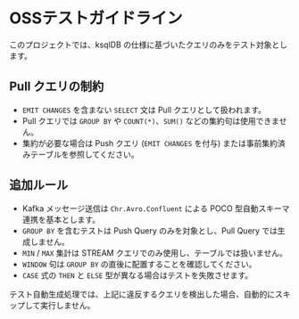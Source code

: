 # OSSテストガイドライン

このプロジェクトでは、ksqlDB の仕様に基づいたクエリのみをテスト対象とします。

## Pull クエリの制約

- `EMIT CHANGES` を含まない `SELECT` 文は Pull クエリとして扱われます。
- Pull クエリでは `GROUP BY` や `COUNT(*)`、`SUM()` などの集約句は使用できません。
- 集約が必要な場合は Push クエリ (`EMIT CHANGES` を付与) または事前集約済みテーブルを参照してください。

## 追加ルール

- Kafka メッセージ送信は `Chr.Avro.Confluent` による POCO 型自動スキーマ連携を基本とします。
- `GROUP BY` を含むテストは Push Query のみを対象とし、Pull Query では生成しません。
- `MIN` / `MAX` 集計は STREAM クエリでのみ使用し、テーブルでは扱いません。
- `WINDOW` 句は `GROUP BY` の直後に配置することを確認してください。
- `CASE` 式の `THEN` と `ELSE` 型が異なる場合はテストを失敗させます。

テスト自動生成処理では、上記に違反するクエリを検出した場合、自動的にスキップして実行しません。
